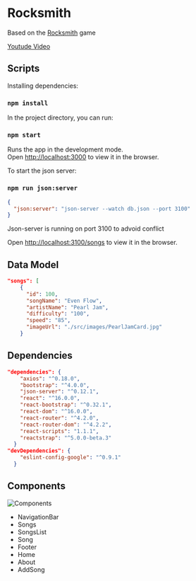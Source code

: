 # Rocksmith

Based on the [Rocksmith](https://rocksmith.ubisoft.com/rocksmith/en-us/home/) 
game 

[Youtude Video](https://www.youtube.com/watch?v=XHM9uB2kNkU)

## Scripts

Installing dependencies:

### `npm install`

In the project directory, you can run:

### `npm start`
Runs the app in the development mode.<br>
Open [http://localhost:3000](http://localhost:3000) to view it in the browser.

To start the json server:

### `npm run json:server`

```json
{
  "json:server": "json-server --watch db.json --port 3100"
}
```
Json-server is running on port 3100 to advoid conflict 

Open [http://localhost:3100/songs](http://localhost:3100/songs) to view it in the browser.

## Data Model
```json
"songs": [
    {
      "id": 100,
      "songName": "Even Flow",
      "artistName": "Pearl Jam",
      "difficulty": "100",
      "speed": "85",
      "imageUrl": "./src/images/PearlJamCard.jpg"
    }
```
## Dependencies
```json
"dependencies": {
    "axios": "^0.18.0",
    "bootstrap": "^4.0.0",
    "json-server": "^0.12.1",
    "react": "^16.0.0",
    "react-bootstrap": "^0.32.1",
    "react-dom": "^16.0.0",
    "react-router": "^4.2.0",
    "react-router-dom": "^4.2.2",
    "react-scripts": "1.1.1",
    "reactstrap": "^5.0.0-beta.3"
  }
"devDependencies": {
    "eslint-config-google": "^0.9.1"
  }
```
## Components
![Components](images/Component.png)

* NavigationBar
* Songs
* SongsList
* Song
* Footer
* Home
* About
* AddSong